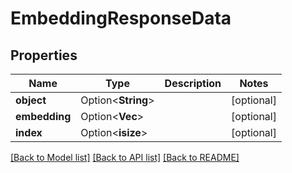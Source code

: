 # EmbeddingResponseData

## Properties

Name | Type | Description | Notes
------------ | ------------- | ------------- | -------------
**object** | Option<**String**> |  | [optional]
**embedding** | Option<**Vec<f64>**> |  | [optional]
**index** | Option<**isize**> |  | [optional]

[[Back to Model list]](../README.md#documentation-for-models) [[Back to API list]](../README.md#documentation-for-api-endpoints) [[Back to README]](../README.md)


